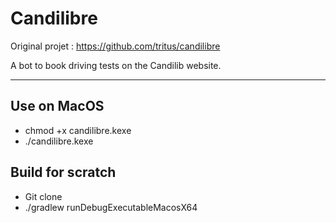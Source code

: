 # Candilibre

Original projet : https://github.com/tritus/candilibre

A bot to book driving tests on the Candilib website.


---

## Use on MacOS

- chmod +x candilibre.kexe
- ./candilibre.kexe

## Build for scratch 

- Git clone
- ./gradlew runDebugExecutableMacosX64
